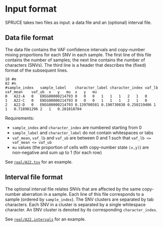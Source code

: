 # Input format

SPRUCE takes two files as input: a data file and an (optional) interval file.

## Data file format
The data file contains the VAF confidence intervals and copy-number mixing proportions for each SNV in each sample. 
The first line of this file contains the number of samples; the next line contains the number of characters (SNVs). 
The third line is a header that describes the (fixed) format of the subsequent lines.

	10 #m
	82 #n
	#sample_index	sample_label	character_label	character_index	vaf_lb	vaf_mean	vaf_ub	x	y	mu	x	y	mu
	0	A22-A	0	ENSG00000214793	0	0	0	1	1	1	2	1	0
	1	A22-C	0	ENSG00000214793	0	0	0	1	1	1	2	1	0
	2	A22-D	0	ENSG00000214793	0.139700581	0.190730838	0.250219406	1	1	0.718981296	2	1	0.281018704

Requirements:

* `sample_index` and `character_index` are numbered starting from 0
* `sample_label` and `character_label` do not contain whitespaces or tabs
* `vaf_mean`, `vaf_lb` and `vaf_ub` are between 0 and 1 such that `vaf_lb <= vaf_mean <= vaf_ub`
* `mu` values (the proportion of cells with copy-number state `(x,y)`) are non-negative and sum up to 1 (for each row)

See [`real/A22.tsv`](real/A22.tsv) for an example.

## Interval file format

The optional interval file relates SNVs that are affected by the same copy-number aberration in a sample. 
Each line of this file corresponds to a sample (ordered by `sample_index`). The SNV clusters are separated by tab characters. Each SNV in a cluster is separated by a single whitespace character. An SNV cluster is denoted by its corresponding `character_index`.

See [`real/A22.intervals`](real/A22.intervals) for an example.